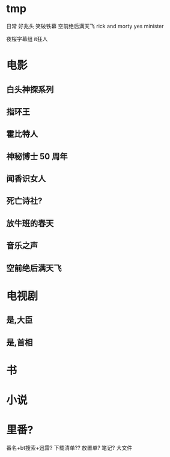 # tmp
日常
好兆头
笑破铁幕
空前绝后满天飞
rick and morty
yes minister

夜桜字幕组
it狂人

# 电影
## 白头神探系列
## 指环王
## 霍比特人
## 神秘博士 50 周年
## 闻香识女人
## 死亡诗社?
## 放牛班的春天
## 音乐之声
## 空前绝后满天飞

# 电视剧
## 是,大臣
## 是,首相


# 书

# 小说

# 里番?
番名+bt搜索+迅雷?
下载清单??
放置单?
笔记?
大文件
